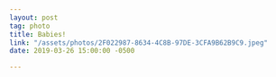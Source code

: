 ```yaml
---
layout: post
tag: photo
title: Babies!
link: "/assets/photos/2F022987-8634-4C8B-97DE-3CFA9B62B9C9.jpeg"
date: 2019-03-26 15:00:00 -0500

---
```

